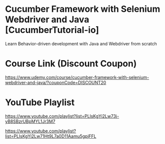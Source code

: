 # Cucumber Framework with Selenium Webdriver and Java [CucumberTutorial-io]

Learn Behavior-driven development with Java and Webdriver from scratch 

# Course Link (Discount Coupon)

https://www.udemy.com/course/cucumber-framework-with-selenium-webdriver-and-java/?couponCode=DISCOUNT20

# YouTube Playlist

https://www.youtube.com/playlist?list=PLlsKgYi2Lw73j-yB8SBzrUBpMYL1Jr3M7

https://www.youtube.com/playlist?list=PLlsKgYi2Lw71Ht9L7a0D11Aamu5gpjFFL
